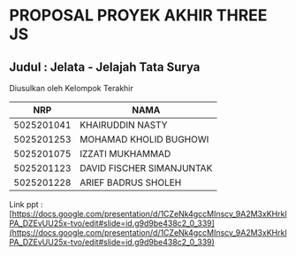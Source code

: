 # PROPOSAL PROYEK AKHIR THREE JS

## Judul : Jelata - Jelajah Tata Surya

Diusulkan oleh Kelompok Terakhir

| NRP        | NAMA                      |
| ---------- | ------------------------- |
| 5025201041 | KHAIRUDDIN NASTY          |
| 5025201253 | MOHAMAD KHOLID BUGHOWI    |
| 5025201075 | IZZATI MUKHAMMAD          |
| 5025201123 | DAVID FISCHER SIMANJUNTAK |
| 5025201228 | ARIEF BADRUS SHOLEH       |

Link ppt : [https://docs.google.com/presentation/d/1CZeNk4gccMInscv_9A2M3xKHrklPA_DZEvUU25x-tvo/edit#slide=id.g9d9be438c2_0_339](https://docs.google.com/presentation/d/1CZeNk4gccMInscv_9A2M3xKHrklPA_DZEvUU25x-tvo/edit#slide=id.g9d9be438c2_0_339)
